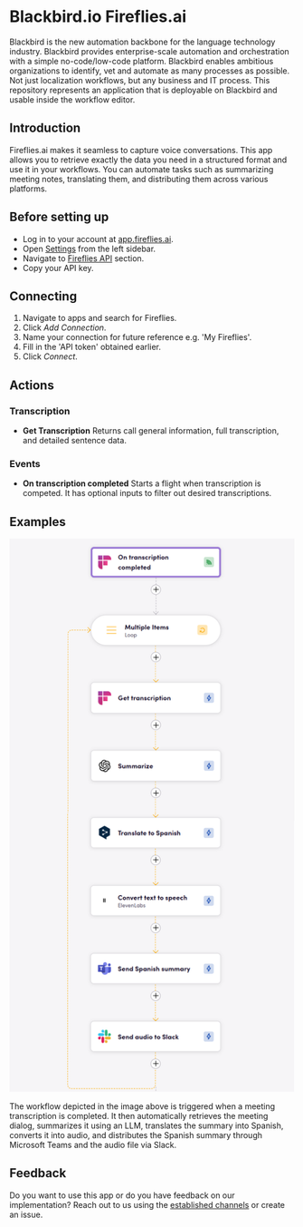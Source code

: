 # Blackbird.io Fireflies.ai

Blackbird is the new automation backbone for the language technology industry. Blackbird provides enterprise-scale automation and orchestration with a simple no-code/low-code platform. Blackbird enables ambitious organizations to identify, vet and automate as many processes as possible. Not just localization workflows, but any business and IT process. This repository represents an application that is deployable on Blackbird and usable inside the workflow editor.

## Introduction

<!-- begin docs -->

Fireflies.ai makes it seamless to capture voice conversations. This app allows you to retrieve exactly the data you need in a structured format and use it in your workflows. You can automate tasks such as summarizing meeting notes, translating them, and distributing them across various platforms.


## Before setting up

- Log in to your account at [app.fireflies.ai](https://app.fireflies.ai/).
- Open [Settings](https://app.fireflies.ai/settings) from the left sidebar.
- Navigate to [Fireflies API](https://app.fireflies.ai/settings#DeveloperSettings) section.
- Copy your API key.

## Connecting

1. Navigate to apps and search for Fireflies.
2. Click _Add Connection_.
3. Name your connection for future reference e.g. 'My Fireflies'.
4. Fill in the 'API token' obtained earlier.
5. Click _Connect_.

## Actions

### Transcription

- **Get Transcription** Returns call general information, full transcription, and detailed sentence data.

### Events

- **On transcription completed** Starts a flight when transcription is competed. It has optional inputs to filter out desired transcriptions.

## Examples

![example](image/README/fireflies-example.png)

The workflow depicted in the image above is triggered when a meeting transcription is completed. It then automatically retrieves the meeting dialog, summarizes it using an LLM, translates the summary into Spanish, converts it into audio, and distributes the Spanish summary through Microsoft Teams and the audio file via Slack.

## Feedback

Do you want to use this app or do you have feedback on our implementation? Reach out to us using the [established channels](https://www.blackbird.io/) or create an issue.

<!-- end docs -->
